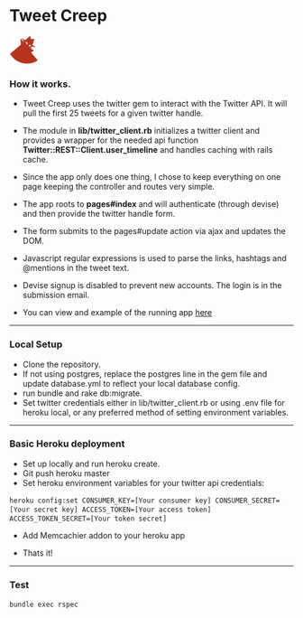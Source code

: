 # Tweet Creep  
![alt text](https://github.com/nooysters/TweetCreep/blob/master/app/assets/images/logo.png) 


### How it works.


- Tweet Creep uses the twitter gem to interact with the Twitter API. It will pull the first 25 tweets for a given twitter handle. 
- The module in **lib/twitter_client.rb** initializes a twitter client and provides a wrapper for the needed api function **Twitter::REST::Client.user_timeline** and handles caching with rails cache.

- Since the app only does one thing, I chose to keep everything on one page keeping the controller and routes very simple. 
- The app roots to **pages#index** and will authenticate (through devise) and then provide the twitter handle form.
- The form submits to the pages#update action via ajax and updates the DOM. 
- Javascript regular expressions is used to parse the links, hashtags and @mentions in the tweet text.

- Devise signup is disabled to prevent new accounts. The login is in the submission email.

- You can view and example of the running app [here](http://desolate-oasis-3548.herokuapp.com/)

---

### Local Setup
* Clone the repository.
* If not using postgres, replace the postgres line in the gem file and update database.yml to reflect your local database config.
* run bundle and rake db:migrate.
* Set twitter credentials either in lib/twitter_client.rb or using .env file for heroku local, or any preferred method of setting environment variables.

---

### Basic Heroku deployment
* Set up locally and run heroku create.
* Git push heroku master
* Set heroku environment variables for your twitter api credentials:

```
heroku config:set CONSUMER_KEY=[Your consumer key] CONSUMER_SECRET=[Your secret key] ACCESS_TOKEN=[Your access token] ACCESS_TOKEN_SECRET=[Your token secret]
```
* Add Memcachier addon to your heroku app

* Thats it!

---

### Test

```
bundle exec rspec
```